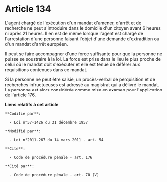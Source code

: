 # Article 134

L'agent chargé de l'exécution d'un mandat d'amener, d'arrêt et de recherche ne peut s'introduire dans le domicile d'un
citoyen avant 6 heures ni après 21 heures. Il en est de même lorsque l'agent est chargé de l'arrestation d'une personne
faisant l'objet d'une demande d'extradition ou d'un mandat d'arrêt européen.

Il peut se faire accompagner d'une force suffisante pour que la personne ne puisse se soustraire à la loi. La force est prise
dans le lieu le plus proche de celui où le mandat doit s'exécuter et elle est tenue de déférer aux réquisitions contenues
dans ce mandat. 

Si la personne ne peut être saisie, un procès-verbal de perquisition et de recherches infructueuses est adressé au magistrat
qui a délivré le mandat. La personne est alors considérée comme mise en examen pour l'application de l'article 176.

**Liens relatifs à cet article**

	**Codifié par**:

	  - Loi n°57-1426 du 31 décembre 1957

	**Modifié par**:

	  - Loi n°2011-267 du 14 mars 2011 - art. 54

	**Cite**:

	  - Code de procédure pénale - art. 176

	**Cité par**:

	  - Code de procédure pénale - art. 70 (V)
